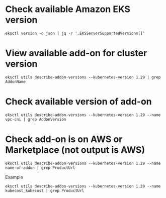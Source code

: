# Check available Amazon EKS version

```
eksctl version -o json | jq -r '.EKSServerSupportedVersions[]'
```

# View available add-on for cluster version

```
eksctl utils describe-addon-versions --kubernetes-version 1.29 | grep AddonName
```

# Check available version of add-on

```
eksctl utils describe-addon-versions --kubernetes-version 1.29 --name vpc-cni | grep AddonVersion
```

# Check add-on is on AWS or Marketplace (not output is AWS)

```
eksctl utils describe-addon-versions --kubernetes-version 1.29 --name name-of-addon | grep ProductUrl
```

Example

```
eksctl utils describe-addon-versions --kubernetes-version 1.29 --name kubecost_kubecost | grep ProductUrl
```
